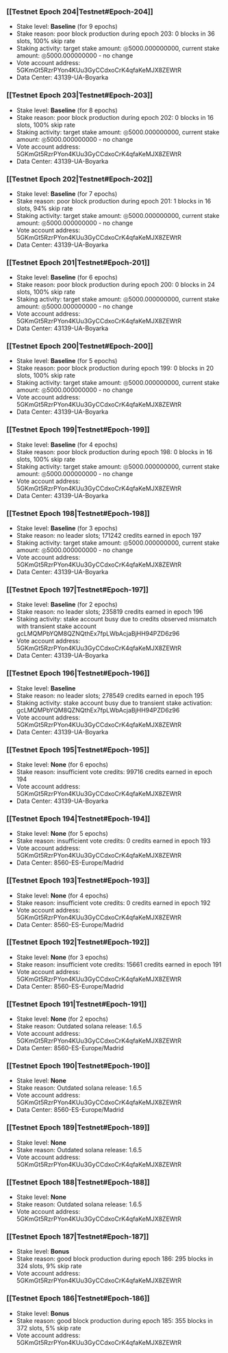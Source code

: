 ### [[Testnet Epoch 204|Testnet#Epoch-204]]
* Stake level: **Baseline** (for 9 epochs)
* Stake reason: poor block production during epoch 203: 0 blocks in 36 slots, 100% skip rate
* Staking activity: target stake amount: ◎5000.000000000, current stake amount: ◎5000.000000000 - no change
* Vote account address: 5GKmGt5RzrPYon4KUu3GyCCdxoCrK4qfaKeMJX8ZEWtR
* Data Center: 43139-UA-Boyarka
### [[Testnet Epoch 203|Testnet#Epoch-203]]
* Stake level: **Baseline** (for 8 epochs)
* Stake reason: poor block production during epoch 202: 0 blocks in 16 slots, 100% skip rate
* Staking activity: target stake amount: ◎5000.000000000, current stake amount: ◎5000.000000000 - no change
* Vote account address: 5GKmGt5RzrPYon4KUu3GyCCdxoCrK4qfaKeMJX8ZEWtR
* Data Center: 43139-UA-Boyarka
### [[Testnet Epoch 202|Testnet#Epoch-202]]
* Stake level: **Baseline** (for 7 epochs)
* Stake reason: poor block production during epoch 201: 1 blocks in 16 slots, 94% skip rate
* Staking activity: target stake amount: ◎5000.000000000, current stake amount: ◎5000.000000000 - no change
* Vote account address: 5GKmGt5RzrPYon4KUu3GyCCdxoCrK4qfaKeMJX8ZEWtR
* Data Center: 43139-UA-Boyarka
### [[Testnet Epoch 201|Testnet#Epoch-201]]
* Stake level: **Baseline** (for 6 epochs)
* Stake reason: poor block production during epoch 200: 0 blocks in 24 slots, 100% skip rate
* Staking activity: target stake amount: ◎5000.000000000, current stake amount: ◎5000.000000000 - no change
* Vote account address: 5GKmGt5RzrPYon4KUu3GyCCdxoCrK4qfaKeMJX8ZEWtR
* Data Center: 43139-UA-Boyarka
### [[Testnet Epoch 200|Testnet#Epoch-200]]
* Stake level: **Baseline** (for 5 epochs)
* Stake reason: poor block production during epoch 199: 0 blocks in 20 slots, 100% skip rate
* Staking activity: target stake amount: ◎5000.000000000, current stake amount: ◎5000.000000000 - no change
* Vote account address: 5GKmGt5RzrPYon4KUu3GyCCdxoCrK4qfaKeMJX8ZEWtR
* Data Center: 43139-UA-Boyarka
### [[Testnet Epoch 199|Testnet#Epoch-199]]
* Stake level: **Baseline** (for 4 epochs)
* Stake reason: poor block production during epoch 198: 0 blocks in 16 slots, 100% skip rate
* Staking activity: target stake amount: ◎5000.000000000, current stake amount: ◎5000.000000000 - no change
* Vote account address: 5GKmGt5RzrPYon4KUu3GyCCdxoCrK4qfaKeMJX8ZEWtR
* Data Center: 43139-UA-Boyarka
### [[Testnet Epoch 198|Testnet#Epoch-198]]
* Stake level: **Baseline** (for 3 epochs)
* Stake reason: no leader slots; 171242 credits earned in epoch 197
* Staking activity: target stake amount: ◎5000.000000000, current stake amount: ◎5000.000000000 - no change
* Vote account address: 5GKmGt5RzrPYon4KUu3GyCCdxoCrK4qfaKeMJX8ZEWtR
* Data Center: 43139-UA-Boyarka
### [[Testnet Epoch 197|Testnet#Epoch-197]]
* Stake level: **Baseline** (for 2 epochs)
* Stake reason: no leader slots; 235819 credits earned in epoch 196
* Staking activity: stake account busy due to credits observed mismatch with transient stake account gcLMQMPbYQM8QZNQthEx7fpLWbAcjaBjHH94PZD6z96
* Vote account address: 5GKmGt5RzrPYon4KUu3GyCCdxoCrK4qfaKeMJX8ZEWtR
* Data Center: 43139-UA-Boyarka
### [[Testnet Epoch 196|Testnet#Epoch-196]]
* Stake level: **Baseline**
* Stake reason: no leader slots; 278549 credits earned in epoch 195
* Staking activity: stake account busy due to transient stake activation: gcLMQMPbYQM8QZNQthEx7fpLWbAcjaBjHH94PZD6z96
* Vote account address: 5GKmGt5RzrPYon4KUu3GyCCdxoCrK4qfaKeMJX8ZEWtR
* Data Center: 43139-UA-Boyarka
### [[Testnet Epoch 195|Testnet#Epoch-195]]
* Stake level: **None** (for 6 epochs)
* Stake reason: insufficient vote credits: 99716 credits earned in epoch 194
* Vote account address: 5GKmGt5RzrPYon4KUu3GyCCdxoCrK4qfaKeMJX8ZEWtR
* Data Center: 43139-UA-Boyarka
### [[Testnet Epoch 194|Testnet#Epoch-194]]
* Stake level: **None** (for 5 epochs)
* Stake reason: insufficient vote credits: 0 credits earned in epoch 193
* Vote account address: 5GKmGt5RzrPYon4KUu3GyCCdxoCrK4qfaKeMJX8ZEWtR
* Data Center: 8560-ES-Europe/Madrid
### [[Testnet Epoch 193|Testnet#Epoch-193]]
* Stake level: **None** (for 4 epochs)
* Stake reason: insufficient vote credits: 0 credits earned in epoch 192
* Vote account address: 5GKmGt5RzrPYon4KUu3GyCCdxoCrK4qfaKeMJX8ZEWtR
* Data Center: 8560-ES-Europe/Madrid
### [[Testnet Epoch 192|Testnet#Epoch-192]]
* Stake level: **None** (for 3 epochs)
* Stake reason: insufficient vote credits: 15661 credits earned in epoch 191
* Vote account address: 5GKmGt5RzrPYon4KUu3GyCCdxoCrK4qfaKeMJX8ZEWtR
* Data Center: 8560-ES-Europe/Madrid
### [[Testnet Epoch 191|Testnet#Epoch-191]]
* Stake level: **None** (for 2 epochs)
* Stake reason: Outdated solana release: 1.6.5
* Vote account address: 5GKmGt5RzrPYon4KUu3GyCCdxoCrK4qfaKeMJX8ZEWtR
* Data Center: 8560-ES-Europe/Madrid
### [[Testnet Epoch 190|Testnet#Epoch-190]]
* Stake level: **None**
* Stake reason: Outdated solana release: 1.6.5
* Vote account address: 5GKmGt5RzrPYon4KUu3GyCCdxoCrK4qfaKeMJX8ZEWtR
* Data Center: 8560-ES-Europe/Madrid
### [[Testnet Epoch 189|Testnet#Epoch-189]]
* Stake level: **None**
* Stake reason: Outdated solana release: 1.6.5
* Vote account address: 5GKmGt5RzrPYon4KUu3GyCCdxoCrK4qfaKeMJX8ZEWtR
### [[Testnet Epoch 188|Testnet#Epoch-188]]
* Stake level: **None**
* Stake reason: Outdated solana release: 1.6.5
* Vote account address: 5GKmGt5RzrPYon4KUu3GyCCdxoCrK4qfaKeMJX8ZEWtR
### [[Testnet Epoch 187|Testnet#Epoch-187]]
* Stake level: **Bonus**
* Stake reason: good block production during epoch 186: 295 blocks in 324 slots, 9% skip rate
* Vote account address: 5GKmGt5RzrPYon4KUu3GyCCdxoCrK4qfaKeMJX8ZEWtR
### [[Testnet Epoch 186|Testnet#Epoch-186]]
* Stake level: **Bonus**
* Stake reason: good block production during epoch 185: 355 blocks in 372 slots, 5% skip rate
* Vote account address: 5GKmGt5RzrPYon4KUu3GyCCdxoCrK4qfaKeMJX8ZEWtR